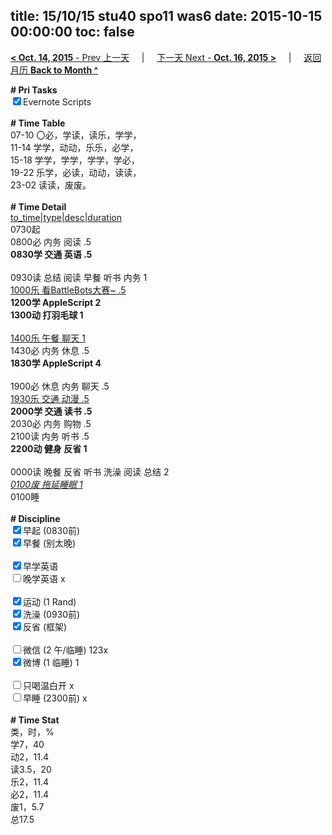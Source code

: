 title: 15/10/15 stu40 spo11 was6
date: 2015-10-15 00:00:00
toc: false
---
[**< Oct. 14, 2015** - Prev 上一天](/lifelogs/2015/10/d14.html) &nbsp; &nbsp; | &nbsp; &nbsp; [下一天 Next - **Oct. 16, 2015 >**](/lifelogs/2015/10/d16.html) &nbsp; &nbsp; |  &nbsp; &nbsp; [返回月历 **Back to Month ^**](/lifelogs/2015/10/index.html)
<br/><div><b># Pri Tasks</b></div><div><input checked="true" type="checkbox"/>Evernote Scripts</div><div><br/></div><div><b># Time Table</b></div><div>07-10 〇必，学读，读乐，学学，</div><div>11-14 学学，动动，乐乐，必学，</div><div>15-18 学学，学学，学学，学必，</div><div>19-22 乐学，必读，动动，读读，</div><div>23-02 读读，废废。</div><div><br/></div><div><b># Time Detail</b></div><div><u>to_time|type|desc|duration</u></div><div>0730起</div><div>0800必 内务 阅读 .5</div><div><b>0830学 交通 英语 .5</b></div><div><br/></div><div>0930读 总结 阅读 早餐 听书 内务 1</div><div><u>1000乐 看BattleBots大赛~ .5</u></div><div><b>1200学 AppleScript 2</b></div><div><b>1300动 打羽毛球 1</b></div><div><br/></div><div><u>1400乐 午餐 聊天 1</u></div><div>1430必 内务 休息 .5</div><div><b>1830学 AppleScript 4</b></div><div><br/></div><div>1900必 休息 内务 聊天 .5</div><div><u>1930乐 交通 动漫 .5</u></div><div><b>2000学 交通 读书 .5</b></div><div>2030必 内务 购物 .5</div><div>2100读 内务 听书 .5</div><div><b>2200动 健身 反省 1</b></div><div><br/></div><div>0000读 晚餐 反省 听书 洗澡 阅读 总结 2</div><div><u><i>0100废 拖延睡眠 1</i></u></div><div>0100睡</div><div><br/></div><div><b># Discipline</b></div><div><input checked="true" type="checkbox"/>早起 (0830前)</div><div><input checked="true" type="checkbox"/>早餐 (别太晚)</div><div><br/></div><div><input checked="true" type="checkbox"/>早学英语</div><div><input type="checkbox"/>晚学英语 x</div><div><br/></div><div><input checked="true" type="checkbox"/>运动 (1 Rand)</div><div><input checked="true" type="checkbox"/>洗澡 (0930前)</div><div><input checked="true" type="checkbox"/>反省 (框架)</div><div><br/></div><div><input type="checkbox"/>微信 (2 午/临睡) 123x</div><div><input checked="true" type="checkbox"/>微博 (1 临睡) 1</div><div><br/></div><div><input type="checkbox"/>只喝温白开 x</div><div><input type="checkbox"/>早睡 (2300前) x</div><div><br/></div><div><b># Time Stat</b></div><div>类，时，%</div><div>学7，40</div><div>动2，11.4</div><div>读3.5，20</div><div>乐2，11.4</div><div>必2，11.4</div><div>废1，5.7</div><div>总17.5</div><div><br/></div>